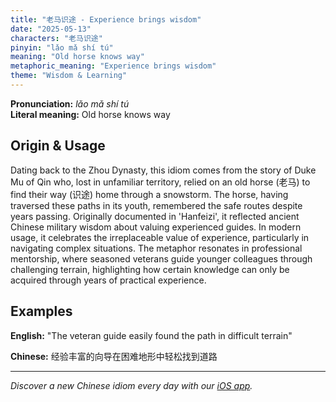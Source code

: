 ```yaml
---
title: "老马识途 - Experience brings wisdom"
date: "2025-05-13"
characters: "老马识途"
pinyin: "lǎo mǎ shí tú"
meaning: "Old horse knows way"
metaphoric_meaning: "Experience brings wisdom"
theme: "Wisdom & Learning"
---
```


**Pronunciation:** *lǎo mǎ shí tú*  
**Literal meaning:** Old horse knows way

## Origin & Usage

Dating back to the Zhou Dynasty, this idiom comes from the story of Duke Mu of Qin who, lost in unfamiliar territory, relied on an old horse (老马) to find their way (识途) home through a snowstorm. The horse, having traversed these paths in its youth, remembered the safe routes despite years passing. Originally documented in 'Hanfeizi', it reflected ancient Chinese military wisdom about valuing experienced guides. In modern usage, it celebrates the irreplaceable value of experience, particularly in navigating complex situations. The metaphor resonates in professional mentorship, where seasoned veterans guide younger colleagues through challenging terrain, highlighting how certain knowledge can only be acquired through years of practical experience.

## Examples

**English:** "The veteran guide easily found the path in difficult terrain"

**Chinese:** 经验丰富的向导在困难地形中轻松找到道路

---

*Discover a new Chinese idiom every day with our [iOS app](https://apps.apple.com/us/app/daily-chinese-idioms/id6740611324).*
